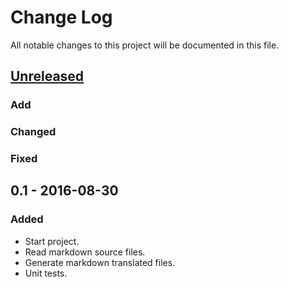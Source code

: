 # Change Log
All notable changes to this project will be documented in this file.

## [Unreleased]
### Add

### Changed

### Fixed

## 0.1 - 2016-08-30
### Added
- Start project.
- Read markdown source files.
- Generate markdown translated files.
- Unit tests.

[Unreleased]: https://github.com/miurahr/omegat-markdown-plugin/compare/v0.1...HEAD
